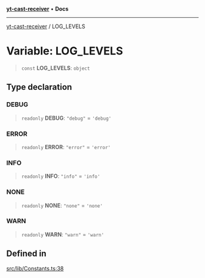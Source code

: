 [**yt-cast-receiver**](../README.md) • **Docs**

***

[yt-cast-receiver](../README.md) / LOG\_LEVELS

# Variable: LOG\_LEVELS

> `const` **LOG\_LEVELS**: `object`

## Type declaration

### DEBUG

> `readonly` **DEBUG**: `"debug"` = `'debug'`

### ERROR

> `readonly` **ERROR**: `"error"` = `'error'`

### INFO

> `readonly` **INFO**: `"info"` = `'info'`

### NONE

> `readonly` **NONE**: `"none"` = `'none'`

### WARN

> `readonly` **WARN**: `"warn"` = `'warn'`

## Defined in

[src/lib/Constants.ts:38](https://github.com/patrickkfkan/yt-cast-receiver/blob/7898fbce0f56a5f9871c7ea968fa6c6f4e21202f/src/lib/Constants.ts#L38)
